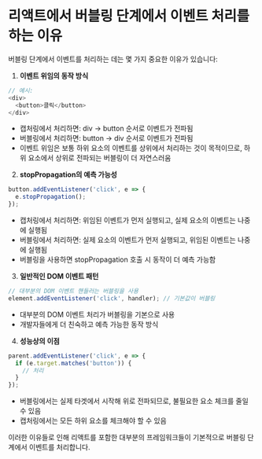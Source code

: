 # 리액트에서 버블링 단계에서 이벤트 처리를 하는 이유

버블링 단계에서 이벤트를 처리하는 데는 몇 가지 중요한 이유가 있습니다:

1. **이벤트 위임의 동작 방식**
```javascript
// 예시:
<div>
  <button>클릭</button>
</div>
```
- 캡처링에서 처리하면: div -> button 순서로 이벤트가 전파됨
- 버블링에서 처리하면: button -> div 순서로 이벤트가 전파됨
- 이벤트 위임은 보통 하위 요소의 이벤트를 상위에서 처리하는 것이 목적이므로, 하위 요소에서 상위로 전파되는 버블링이 더 자연스러움

2. **stopPropagation의 예측 가능성**
```javascript
button.addEventListener('click', e => {
  e.stopPropagation();
});
```
- 캡처링에서 처리하면: 위임된 이벤트가 먼저 실행되고, 실제 요소의 이벤트는 나중에 실행됨
- 버블링에서 처리하면: 실제 요소의 이벤트가 먼저 실행되고, 위임된 이벤트는 나중에 실행됨
- 버블링을 사용하면 stopPropagation 호출 시 동작이 더 예측 가능함

3. **일반적인 DOM 이벤트 패턴**
```javascript
// 대부분의 DOM 이벤트 핸들러는 버블링을 사용
element.addEventListener('click', handler); // 기본값이 버블링
```
- 대부분의 DOM 이벤트 처리가 버블링을 기본으로 사용
- 개발자들에게 더 친숙하고 예측 가능한 동작 방식

4. **성능상의 이점**
```javascript
parent.addEventListener('click', e => {
  if (e.target.matches('button')) {
    // 처리
  }
});
```
- 버블링에서는 실제 타겟에서 시작해 위로 전파되므로, 불필요한 요소 체크를 줄일 수 있음
- 캡처링에서는 모든 하위 요소를 체크해야 할 수 있음

이러한 이유들로 인해 리액트를 포함한 대부분의 프레임워크들이 기본적으로 버블링 단계에서 이벤트를 처리합니다.
